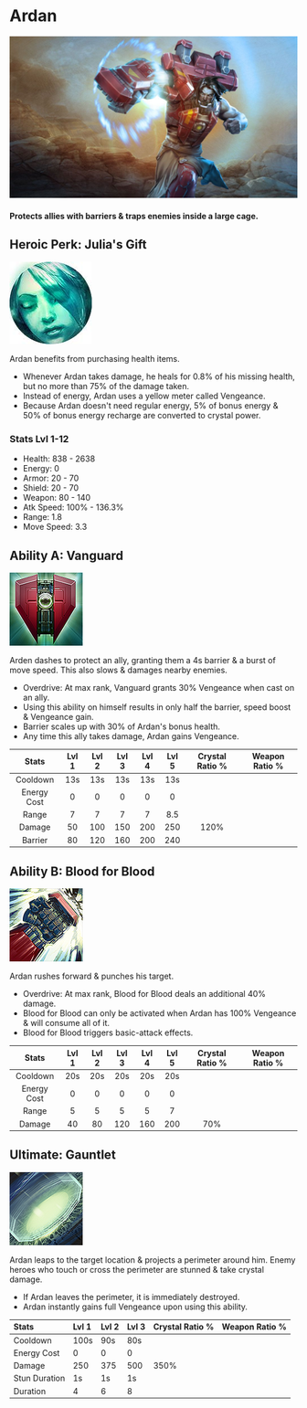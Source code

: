 # Ardan

![](../../.gitbook/assets/image%20%2892%29.png)

#### Protects allies with barriers & traps enemies inside a large cage.

## Heroic Perk: Julia's Gift

![Julia&apos;s Gift](../../.gitbook/assets/image%20%28173%29.png)

Ardan benefits from purchasing health items.

* Whenever Ardan takes damage, he heals for 0.8% of his missing health, but no more than 75% of the damage taken.
* Instead of energy, Ardan uses a yellow meter called Vengeance.
* Because Ardan doesn't need regular energy, 5% of bonus energy & 50% of bonus energy recharge are converted to crystal power.

### Stats Lvl 1-12

* Health: 838 - 2638
* Energy: 0
* Armor: 20 - 70
* Shield: 20 - 70
* Weapon: 80 - 140
* Atk Speed: 100% - 136.3%
* Range: 1.8
* Move Speed: 3.3

## Ability A: Vanguard

![Vanguard](../../.gitbook/assets/image%20%28118%29.png)

Arden dashes to protect an ally, granting them a 4s barrier & a burst of move speed. This also slows & damages nearby enemies.

* Overdrive: At max rank, Vanguard grants 30% Vengeance when cast on an ally.
* Using this ability on himself results in only half the barrier, speed boost & Vengeance gain.
* Barrier scales up with 30% of Ardan's bonus health.
* Any time this ally takes damage, Ardan gains Vengeance.

| Stats | Lvl 1 | Lvl 2 | Lvl 3 | Lvl 4 | Lvl 5 | Crystal      Ratio % | Weapon     Ratio % |
| :---: | :---: | :---: | :---: | :---: | :---: | :---: | :---: |
| Cooldown | 13s | 13s | 13s | 13s | 13s |  |  |
| Energy       Cost | 0 | 0 | 0 | 0 | 0 |  |  |
| Range | 7 | 7 | 7 | 7 | 8.5 |  |  |
| Damage | 50 | 100 | 150 | 200 | 250 | 120% |  |
| Barrier | 80 | 120 | 160 | 200 | 240 |  |  |

## Ability B: Blood for Blood

![Blood for Blood](../../.gitbook/assets/image%20%2833%29.png)

Ardan rushes forward & punches his target.

* Overdrive: At max rank, Blood for Blood deals an additional 40% damage.
* Blood for Blood can only be activated when Ardan has 100% Vengeance & will consume all of it.
* Blood for Blood triggers basic-attack effects.

| Stats | Lvl 1 | Lvl 2 | Lvl 3 | Lvl 4 | Lvl 5 | Crystal      Ratio % | Weapon     Ratio % |
| :---: | :---: | :---: | :---: | :---: | :---: | :---: | :---: |
| Cooldown | 20s | 20s | 20s | 20s | 20s |  |  |
| Energy       Cost | 0 | 0 | 0 | 0 | 0 |  |  |
| Range | 5 | 5 | 5 | 5 | 7 |  |  |
| Damage | 40 | 80 | 120 | 160 | 200 | 70% |  |

## Ultimate: Gauntlet

![Gauntlet](../../.gitbook/assets/image%20%28144%29.png)

Ardan leaps to the target location & projects a perimeter around him. Enemy heroes who touch or cross the perimeter are stunned & take crystal damage.

* If Ardan leaves the perimeter, it is immediately destroyed.
* Ardan instantly gains full Vengeance upon using this ability.

| Stats | Lvl 1 | Lvl 2 | Lvl 3 | Crystal      Ratio % | Weapon     Ratio % |
| :--- | :--- | :--- | :--- | :--- | :--- |
| Cooldown | 100s | 90s | 80s |  |  |
| Energy Cost | 0 | 0 | 0 |  |  |
| Damage | 250 | 375 | 500 | 350% |  |
| Stun Duration | 1s | 1s | 1s |  |  |
| Duration | 4 | 6 | 8 |  |  |


